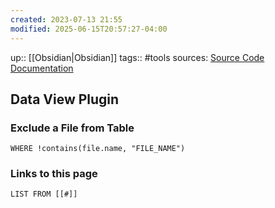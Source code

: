 ```yaml
---
created: 2023-07-13 21:55
modified: 2025-06-15T20:57:27-04:00
---
```

up::  [[Obsidian|Obsidian]]
tags:: #tools
sources: [Source Code](https://github.com/blacksmithgu/obsidian-dataview) [Documentation](https://blacksmithgu.github.io/obsidian-dataview/)

## Data View Plugin


### Exclude a File from Table
```
WHERE !contains(file.name, "FILE_NAME")
```



### Links to this page
``` dataview
LIST FROM [[#]]
```
